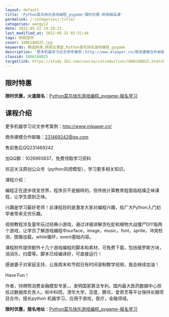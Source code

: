 ```yaml
---
layout: default
title: 'Python菜鸟快乐游戏编程_pygame-限时优惠-网易精品课'
permalink: /:categories/:title/
categories: wangyi2
date: 2022-05-22 14:29:21
last_modified_at: 2022-05-23 02:32:44
tags: 网易提供
cover: 1006188025.jpg
keywords: 精选网课,网易云课堂,Python菜鸟快乐游戏编程_pygame
description: '更多机器学习论文参考案例：http://www.mlpaper.cn/商务建模合作邮箱：231469242@qq.com'
classid: 1006188025
targetlink: https://study.163.com/course/introduction/1006188025.htm?share=1&shareId=1025206652&utm_campaign=share&utm_medium=iphoneShare&utm_source=&utm_u=1025206652
---
```


## 限时特惠

**限时优惠，火速报名**：[Python菜鸟快乐游戏编程_pygame-报名学习](https://study.163.com/course/introduction/1006188025.htm?share=1&shareId=1025206652&utm_campaign=share&utm_medium=iphoneShare&utm_source=&utm_u=1025206652)

## 课程介绍

更多机器学习论文参考案例：http://www.mlpaper.cn/

商务建模合作邮箱：231469242@qq.com



售前售后QQ231469242

加QQ群：1026993837，免费领取学习资料

欢迎关注原创公众号（python风控模型），学习更多相关知识。



课程介绍：

编程正在逐步改变世界，程序员不是搬砖的。但传统计算教育程面临枯燥乏味课程，让学生感到乏味。

兴趣是学习最好老师！此课程目的是激发大家对编程兴趣，给广大Python入门初学者带来无穷乐趣。

视频教程涉及童年玩过经典小游戏，通过详细讲解贪吃蛇和植物大战僵尸DIY版两个游戏，让学员了解游戏编程中surface，image，music，font，sprite，冲突检测，图像加载，while循环，event基础内容。

课程附件提供额外十几个游戏编程的脚本和素材，可免费下载，包括俄罗斯方块，消消乐，扫雷等。脚本已经编译好，可直接运行！

感谢妻子对家庭支持，让我周末和节假日有时间录制教学视频，我会继续加油！

Have Fun！



作者，持牌照消费金融模型专家，，发明国家算法专利，国内最大医药数据中心担任过数据库负责人。和中科院，清华大学，百度，腾讯，爱奇艺等平台保持长期项目合作。擅长python 机器学习，应用于游戏，医疗，金融领域。

**限时优惠，报名地址**：[Python菜鸟快乐游戏编程_pygame-报名学习](https://study.163.com/course/introduction/1006188025.htm?share=1&shareId=1025206652&utm_campaign=share&utm_medium=iphoneShare&utm_source=&utm_u=1025206652)

